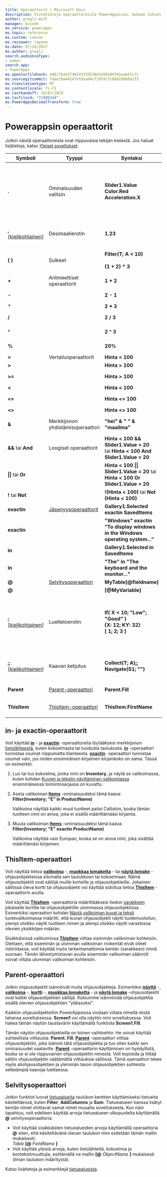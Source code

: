 ```yaml
---
title: Operaattorit | Microsoft Docs
description: Viitetietoja operaattoreista PowerAppsissa, mukaan lukien syntaksi ja esimerkkejä
author: gregli-msft
manager: kvivek
ms.service: powerapps
ms.topic: reference
ms.custom: canvas
ms.reviewer: tapanm
ms.date: 07/24/2017
ms.author: gregli
search.audienceType:
- maker
search.app:
- PowerApps
ms.openlocfilehash: e96c7bda3740143339130d3e56a04703aae5fc7c
ms.sourcegitcommit: 7dae19a44247ef6aad4c718fdc7c68d298b0a1f3
ms.translationtype: MT
ms.contentlocale: fi-FI
ms.lasthandoff: 10/07/2019
ms.locfileid: "71990248"
ms.PowerAppsDecimalTransform: true
---
```

# <a name="operators-in-powerapps"></a>Powerappsin operaattorit

Jotkin näistä operaattoreista ovat riippuvaisia tekijän kielestä.  Jos haluat lisätietoja, katso [Yleiset sovellukset](../global-apps.md).


|                               Symboli                                |                        Tyyppi                         |                                                                                    Syntaksi                                                                                    |                                                                                                                           Kuvaus                                                                                                                            |
|---------------------------------------------------------------------|-----------------------------------------------------|------------------------------------------------------------------------------------------------------------------------------------------------------------------------------|------------------------------------------------------------------------------------------------------------------------------------------------------------------------------------------------------------------------------------------------------------------|
|                                **.**                                |                  Ominaisuuden valitsin                  |                                                               **Slider1.Value<br>Color.Red<br>Acceleration.X**                                                               |                                               Poimii ominaisuuden [taulukosta](../working-with-tables.md), ohjausobjektista, [signaalista](signals.md) tai luetteloinnista.  Yhteensopivuus aikaisempien versioiden kanssa, **!** on myös käytettävissä.                                                |
| **,**<br>[[kielikohtainen](../global-apps.md)]  |                  Desimaalierotin                  |                                                             **1.23**                                                           |                                                                              Erotin numeron kokonaisosien ja murto-osien välissä. Merkki on riippuvainen kielestä.                                                                              |
|                               **( )**                               |                     Sulkeet                     |                                                               **Filter(T; A &lt; 10)**<br><br>**(1 + 2) \* 3**                                                               |                                                                                           Pakottaa käsittelyjärjestyksen ja ryhmittää suuremman lausekkeen alilausekkeet                                                                                           |
|                                **+**                                |                Aritmeettiset operaattorit                 |                                                                                  **1 + 2**                                                                                   |                                                                                                                             Yhteenlasku                                                                                                                             |
|                                **-**                                |                       &nbsp;                        |                                                                                  **2 - 1**                                                                                   |                                                                                                                       Vähennyslasku ja etumerkki                                                                                                                       |
|                              *                               |                       &nbsp;                        |                                                                                  **2 \* 3**                                                                                  |                                                                                                                          Kertolasku                                                                                                                          |
|                                **/**                                |                       &nbsp;                        |                                                                                  **2 / 3**                                                                                   |                                                                                                   Jakolasku (katso myös **[Mod](function-mod.md)** -funktio)                                                                                                    |
|                                **^**                                |                       &nbsp;                        |                                                                                  **2 ^ 3**                                                                                   |                                                                                          Potenssiin korotus, vastaa **[Power](function-numericals.md)** -funktiota                                                                                          |
|                                **%**                                |                       &nbsp;                        |                                                                                   **20%**                                                                                    |                                                                                                         Prosenttiosuus (vastaa arvoa &quot;\* 1/100&quot;)                                                                                                          |
|                                **=**                                |                Vertailuoperaattorit                 |                                                                               **Hinta = 100**                                                                                |                                                                                                                             Yhtä suuri kuin                                                                                                                             |
|                              **&gt;**                               |                       &nbsp;                        |                                                                              **Hinta &gt; 100**                                                                              |                                                                                                                           Suurempi kuin                                                                                                                           |
|                              **&gt;=**                              |                       &nbsp;                        |                                                                             **Hinta &gt; 100**                                                                              |                                                                                                                     Suurempi tai yhtä suuri kuin                                                                                                                     |
|                              **&lt;**                               |                       &nbsp;                        |                                                                              **Hinta &lt; 100**                                                                              |                                                                                                                            Pienempi kuin                                                                                                                             |
|                              **&lt;=**                              |                       &nbsp;                        |                                                                             **Hinta &lt;= 100**                                                                              |                                                                                                                      Pienempi tai yhtä suuri kuin                                                                                                                       |
|                            **&lt;&gt;**                             |                       &nbsp;                        |                                                                            **Hinta &lt;&gt; 100**                                                                            |                                                                                                                           Eri suuri kuin                                                                                                                           |
|                              **&amp;**                              |            Merkkijonon yhdistämisoperaattori            |                                                      **&quot;hei&quot; &amp; &quot; &quot; &amp; &quot;maailma&quot;**                                                       |                                                                                                             Muodostaa useista merkkijonoista yhtenäisen näkymän                                                                                                             |
|                      **&amp;&amp;** tai **And**                      |                  Loogiset operaattorit                  |                                       **Hinta &lt; 100 &amp;&amp; Slider1.Value = 20**<br>tai **Hinta &lt; 100 And Slider1.Value = 20**                                       |                                                                                         Looginen yhdistäminen, vastaa **[And](function-logicals.md)** -funktiota                                                                                          |
|                     **&#124;&#124;** tai **Or**                      |                       &nbsp;                        |                                        **Hinta &lt; 100 &#124;&#124; Slider1.Value = 20** tai **Hinta &lt; 100 Or Slider1.Value = 20**                                        |                                                                                          Looginen erottaminen, vastaa **[Or](function-logicals.md)** -funktiota                                                                                          |
|                          **!** tai **Not**                           |                       &nbsp;                        |                                                              **!(Hinta &lt; 100)** tai **Not (Hinta &lt; 100)**                                                               |                                                                                           Looginen negaatio, vastaa **[Not](function-logicals.md)** -funktiota                                                                                           |
|                             **exactin**                             |  [Jäsenyysoperaattorit](#in-and-exactin-operators)  |                                                                   **Gallery1.Selected exactin SavedItems**                                                                   |                                                                                       [Kokoelmaan](../working-with-data-sources.md#collections) tai taulukkoon kuuluva                                                                                        |
|                             **exactin**                             |                       &nbsp;                        |                                           **&quot;Windows&quot; exactin ”To display windows in the Windows operating system...”**                                            |                                                                                                                 Alimerkkijonotesti (kirjainkoko on merkitsevä)                                                                                                                  |
|                               **in**                                |                       &nbsp;                        |                                                                     **Gallery1.Selected in SavedItems**                                                                      |                                                                                                               Kokoelmaan tai taulukkoon kuuluva                                                                                                               |
|                               **in**                                |                       &nbsp;                        |                                                      **&quot;The&quot; in &quot;The keyboard and the monitor...&quot;**                                                      |                                                                                                                Alimerkkijonotesti (kirjainkoko ei ole merkitsevä)                                                                                                                 |
|                                **@**                                | [Selvitysoperaattori](#disambiguation-operator) |                                                                           **MyTable[@fieldname]**                                                                            |                                                                                                                       Kentän selvitys                                                                                                                       |
|                                **@**                                |                       &nbsp;                        |                                                                              **[@MyVariable]**                                                                               |                                                                                                                      Yleinen selvitys                                                                                                                       |
| **;**<br>[[kielikohtainen](../global-apps.md)]  |                   Luetteloerotin                    | **If( X < 10; "Low"; "Good" )**<br>**{X: 12; KY: 32}**<br>**[ 1; 2; 3 ]** | Erottaa: <ul><li>argumentit funktiokutsuissa</li><li>kentät [tietueessa](../working-with-tables.md#elements-of-a-table)</li><li>[taulukon](../working-with-tables.md#inline-value-tables) tietueet</li></ul> Tämä merkki on riippuvainen kielestä. |
| **;;**<br>[[kielikohtainen](../global-apps.md)] |                  Kaavan ketjutus                   |                                     **Collect(T; A);; Navigate(S1; &quot;&quot;)**                                     |                                                                          Erilliset funktioiden kutsut toimintaominaisuuksissa. Ketjutus operaattori on riippuvainen kielestä.                                                                          |
|                             **Parent**                              |         [Parent-operaattori](#parent-operator)         |                                                                               **Parent.Fill**                                                                                |                                                                                                           Ohjausobjektin säilön ominaisuuksien käyttö                                                                                                            |
|                            **ThisItem**                             |       [ThisItem-operaattori](#thisitem-operator)       |                                                                            **ThisItem.FirstName**                                                                            |                                                                                                          Pääsy valikoiman tai lomakkeen ohjausobjektin kenttiin                                                                                                           |

## <a name="in-and-exactin-operators"></a>in- ja exactin-operaattorit
Voit käyttää **[in](operators.md#in-and-exactin-operators)** - ja **[exactin](operators.md#in-and-exactin-operators)** -operaattoreita löytääksesi merkkijonon [tietolähteestä](../working-with-data-sources.md), kuten kokoelmasta tai tuodusta taulukosta. **[in](operators.md#in-and-exactin-operators)** -operaattori tunnistaa osumat riippumatta tilanteesta. **[exactin](operators.md#in-and-exactin-operators)** -operaattori tunnistaa osumat vain, jos niiden ensimmäisen kirjaimen kirjainkoko on sama. Tässä on esimerkki:

1. Luo tai tuo kokoelma, jonka nimi on **Inventory**, ja näytä se valikoimassa, kuten kohdan [Kuvien ja tekstin näyttäminen valikoimassa](../show-images-text-gallery-sort-filter.md) ensimmäisessä toimintosarjassa on kuvattu.
2. Aseta valikoiman **[Items](../controls/properties-core.md)** -ominaisuudeksi tämä kaava:
   <br>**Filter(Inventory; "E" in ProductName)**

    Valikoima näyttää kaikki muut tuotteet paitsi Calliston, koska tämän tuotteen nimi on ainoa, joka ei sisällä määrittämääsi kirjainta.
3. Muuta valikoiman **[Items](../controls/properties-core.md)** -ominaisuudeksi tämä kaava:
   <br>**Filter(Inventory; "E" exactin ProductName)**

    Valikoima näyttää vain Europan, koska se on ainoa nimi, joka sisältää määrittämäsi kirjaimen.

## <a name="thisitem-operator"></a>ThisItem-operaattori
Voit näyttää tietoa **[valikoima](../controls/control-gallery.md)** -, **[muokkaa lomaketta](../controls/control-form-detail.md)** - tai **[näytä lomake](../controls/control-form-detail.md)** -ohjausobjekteissa sitomalla sen taulukkoon tai kokoelmaan.  Nämä ohjausobjektit ovat säilöjä muille korteille ja ohjausobjekteille.  Jokainen säilössä oleva kortti tai ohjausobjekti voi käyttää sidottua tietoa **[ThisItem](operators.md#thisitem-operator)** -operaattorin avulla.   

Voit käyttää **[ThisItem](operators.md#thisitem-operator)** -operaattoria määrittääksesi tiedon [sarakkeen](../working-with-tables.md#columns) jokaiselle kortille tai ohjausobjektille ulommassa ohjausobjektissa. Esimerkiksi operaattori kohdan [Näytä valikoiman kuvat ja teksti](../show-images-text-gallery-sort-filter.md) tuotevalikoimassa määritti, että kuvan ohjausobjekti näytti tuotemuotoilun, ylempi otsikko näytti tuotteen nimen ja alempi otsikko näytti varastossa olevien yksikköjen määrän.

Sisäkkäisissä valikoimissa **[ThisItem](operators.md#thisitem-operator)** viittaa sisimmän valikoiman kohteisiin. Olettaen, että sisemmän ja ulomman valikoiman rivikentät eivät olleet ristiriidassa, voit käyttää myös tarkentamattomia kentän (sarakkeen) nimiä suoraan. Tämän lähestymistavan avulla sisemmän valikoiman säännöt voivat viitata ulomman valikoiman kohteisiin.

## <a name="parent-operator"></a>Parent-operaattori
Jotkin ohjausobjektit isännöivät muita ohjausobjekteja. Esimerkiksi **[näyttö](../controls/control-screen.md)** -, **[valikoima](../controls/control-gallery.md)** -, **[kortti](../controls/control-card.md)** -, **[muokkaa lomaketta](../controls/control-form-detail.md)** - ja **[näytä lomake](../controls/control-form-detail.md)** -ohjausobjektit ovat kaikki ohjausobjektien säilöjä. Kutsumme isännöivää ohjausobjektia sisällä olevien ohjausobjektien ”ylätasoksi”.

Kaikkiin ohjausobjekteihin PowerAppsissa voidaan viitata nimellä mistä tahansa sovelluksessa. **Screen1** voi olla näytön nimi sovelluksessa. Voit hakea tämän näytön taustavärin käyttämällä funktiota **Screen1.Fill**.

Tämän näytön ohjausobjekteilla on toinen vaihtoehto: He voivat käyttää suhteellista viittausta: **Parent. Fill**. **[Parent](operators.md#parent-operator)** -operaattori viittaa ohjausobjektiin, joka isännöi tätä ohjausobjektia ja tuo siten kaikki sen ominaisuudet saataville. **[Parent](operators.md#parent-operator)** -operaattorin käyttäminen on hyödyllistä, koska se ei ole riippuvainen ohjausobjektin nimestä. Voit kopioida ja liittää säilön ohjausobjektin säätämättä viittauksia säilössä. Tämä operaattori tekee myös aliohjausobjektien ja ylemmän tason ohjausobjektien suhteista selkeämpiä kaavoja luettaessa.

## <a name="disambiguation-operator"></a>Selvitysoperaattori
Jotkin funktiot luovat [tietuealueita](../working-with-tables.md#record-scope) taulukon kenttien käyttämiseksi tietueita käsiteltäessä, kuten **Filter**, **AddColumns** ja **Sum**.  Tietuealueen kanssa lisätyt kentän nimet ohittavat samat nimet muualta sovelluksesta.  Kun näin tapahtuu, voit edelleen käyttää arvoja tietuealueen ulkopuolelta käyttämällä **@** selvitysoperaattoria:

* Voit käyttää sisäkkäisten tietuealueiden arvoja käyttämällä operaattoria **@** siten, että käsiteltävänä olevan taulukon nimi esitetään tämän mallin mukaisesti:<br>_Table_ **[@** _FieldName_ **]**
* Voit käyttää yleisiä arvoja, kuten tietolähteitä, kokoelmia ja kontekstimuuttujia, esittämällä ne mallin **[@** _ObjectName_ **]** mukaisesti (ilman taulukon määritystä).

Katso lisätietoja ja esimerkkejä [tietuealueista](../working-with-tables.md#record-scope).

